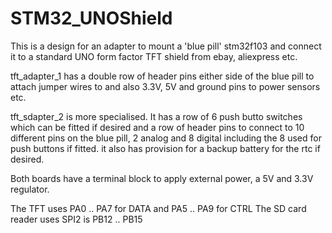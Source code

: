# STM32_UNOShield

This is a design for an adapter to mount a 'blue pill' stm32f103 and connect it to a standard UNO form factor TFT shield from ebay, aliexpress etc.

tft_adapter_1 has a double row of header pins either side of the blue pill to attach jumper wires to and also 3.3V, 5V and ground pins to power sensors etc.

tft_sdapter_2 is more specialised. It has a row of 6 push butto switches which can be fitted if desired and a row of header pins to connect to 10 different pins on the blue pill, 2 analog and 8 digital including the 8 used for push buttons if fitted. it also has provision for a backup battery for the rtc if desired.

Both boards have a terminal block to apply external power, a 5V and 3.3V regulator.

The TFT uses PA0 .. PA7 for DATA and PA5 .. PA9 for CTRL
The SD card reader uses SPI2 is PB12 .. PB15
